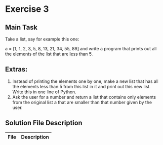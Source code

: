 # Exercise 3
## Main Task
Take a list, say for example this one:

  a = [1, 1, 2, 3, 5, 8, 13, 21, 34, 55, 89]
and write a program that prints out all the elements of the list that are less than 5.

## Extras:

1. Instead of printing the elements one by one, make a new list that has all the elements less than 5 from this list in it and print out this new list.
Write this in one line of Python.
2. Ask the user for a number and return a list that contains only elements from the original list a that are smaller than that number given by the user.

## Solution File Description
| File | Description |
| -------- | -------- |

